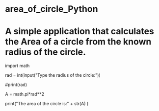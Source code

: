 # area_of_circle_Python
# A simple application that calculates the Area of a circle from the known radius of the circle.

import math

rad = int(input("Type the radius of the circle:"))
          
#print(rad)

A = math.pi*rad**2

print("The area of the circle is:" + str(A) )


